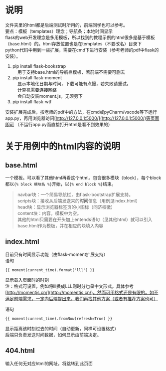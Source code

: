 # 说明 #
文件夹里的html都是后端测试时所用的，前端同学也可以参考。 <br> 
要点：模板（templates）理念；导航条；本地时间显示 <br>
flask的web开发理念是多用模板，所以找到的教程示例的html很多是基于模板（base.html）的。html存放位置也是在templates（不要改名）目录下 <br>
python代码中用到一些扩展，需要在cmd下进行安装（参考老师的pdf中flask的安装）。<br>
1. pip install flask-bookstrap <br>
&nbsp;&nbsp;&nbsp;&nbsp;用于支持base.html的导航栏模板，若前端不需要可删去<br>
2. pip install flask-moment <br>
&nbsp;&nbsp;&nbsp;&nbsp;显示本地化日期与时间，下载可能有点慢，若失败请重试。 <br>
&nbsp;&nbsp;&nbsp;&nbsp;计算机需要连接网络 <br>
&nbsp;&nbsp;&nbsp;&nbsp;会自动安装moment.js，无须另下 <br>
3. pip install flask-wtf <br>

安装扩展完成后，按老师的pdf中的方法，在cmd或pyCharm/vscode等下运行app.py，再用浏览器访问[http://127.0.0.1:5000/](http://127.0.0.1:5000/)等页面即可 （不运行app.py而直接打开html是看不到效果的）<br>

# 关于用例中的html内容的说明 #
## base.html ##
一个模板。可以看了其他html再看这个html。包含很多模块（block），每个block都以`{% block 模块名 %}`开始，以`{% end block %}`结束。
> navbar块：一个简易导航栏，由flask-bootstrap扩展支持。<br>
> scripts块：接收从后端发送来的**时间**信息（用例见index.html）<br>
> head块：显示浏览器标签页的小图标（同济校徽）<br>
> content块：内容。模板中为空。<br>
其他的html只需要在开头加上entends语句（见其他html）就可以引入base.html作为模板，并在相应的块填入内容 <br>

## index.html ##
目前只有时间显示功能（由flask-moment扩展支持）<br>
语句

    {{ moment(current_time).format('lll') }}
显示载入页面时的时刻<br>
注：格式可设置，例如将lll换成LLL则时分也呈中文形式。具体参考[http://momentjs.cn/](http://momentjs.cn/)。然而可用格式还是有限的。如不满足前端需求，一定向后端提出来，我们再找其他方案（或者有推荐方案也可）

语句

    {{ moment(current_time).fromNow(refresh=True) }}
显示距离该时刻过去的时间（自动更新，同样可设置格式）<br>
后端只负责发送时间数据，如何显示由前端决定。<br>

## 404.html ##
输入任何无对应html的网址，将跳转到此页面<br>
